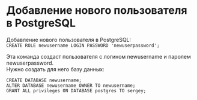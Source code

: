 Добавление нового пользователя в PostgreSQL  
==================  
Добавление нового пользователя в PostgreSQL:  
`CREATE ROLE newusername LOGIN PASSWORD 'newuserpassword';`  
  
Эта команда создаст пользователя с логином newusername и паролем newuserpassword.  
Нужно создать для него базу данных:  
  
`CREATE DATABASE newusername;`  
`ALTER DATABASE newusername OWNER TO newusername;`  
`GRANT ALL privileges ON DATABASE postgres TO sergey;`